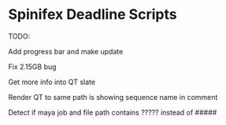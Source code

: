 Spinifex Deadline Scripts
====

TODO:

Add progress bar and make update

Fix 2.15GB bug

Get more info into QT slate

Render QT to same path is showing sequence name in comment

Detect if maya job and file path contains ????? instead of #####